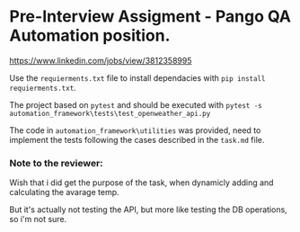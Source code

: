 # Pre-Interview Assigment - Pango QA Automation position.

https://www.linkedin.com/jobs/view/3812358995

Use the `requierments.txt` file to install dependacies with `pip install requierments.txt`.

The project based on `pytest` and should be executed with `pytest -s automation_framework\tests\test_openweather_api.py`

The code in `automation_framework\utilities` was provided, need to implement the tests following the cases described in the `task.md` file.

### Note to the reviewer:

Wish that i did get the purpose of the task, when dynamicly adding and calculating the avarage temp.

But it's actually not testing the API, but more like testing the DB operations, so i'm not sure.